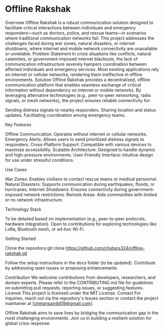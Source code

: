 # Offline Rakshak

Overview
Offline Rakshak is a robust communication solution designed to facilitate critical interactions between individuals and emergency responders—such as doctors, police, and rescue teams—in scenarios where traditional communication networks fail. This project addresses the challenges faced during war zones, natural disasters, or internet shutdowns, where internet and mobile network connectivity are unavailable or unreliable.
Problem Statement
In crisis situations like conflicts, natural calamities, or government-imposed internet blackouts, the lack of communication infrastructure severely hampers coordination between affected individuals and emergency services. Most existing applications rely on internet or cellular networks, rendering them ineffective in offline environments.
Solution
Offline Rakshak provides a decentralized, offline communication platform that enables seamless exchange of critical information without dependency on internet or mobile networks. By leveraging alternative technologies (e.g., peer-to-peer networking, radio signals, or mesh networks), the project ensures reliable connectivity for:

Sending distress signals to nearby responders.
Sharing location and status updates.
Facilitating coordination among emergency teams.

Key Features

Offline Communication: Operates without internet or cellular networks.
Emergency Alerts: Allows users to send prioritized distress signals to responders.
Cross-Platform Support: Compatible with various devices to maximize accessibility.
Scalable Architecture: Designed to handle dynamic and high-pressure environments.
User-Friendly Interface: Intuitive design for use under stressful conditions.

Use Cases

War Zones: Enables civilians to contact rescue teams or medical personnel.
Natural Disasters: Supports communication during earthquakes, floods, or hurricanes.
Internet Shutdowns: Ensures connectivity during government-imposed network restrictions.
Remote Areas: Aids communities with limited or no network infrastructure.

Technology Stack

To be detailed based on implementation (e.g., peer-to-peer protocols, hardware integration).
Open to contributions for exploring technologies like LoRa, Bluetooth mesh, or ad-hoc Wi-Fi.

Getting Started

Clone the repository:git clone https://github.com/chetans324/offline-rakshak.git


Follow the setup instructions in the docs folder (to be updated).
Contribute by addressing open issues or proposing enhancements.

Contribution
We welcome contributions from developers, researchers, and domain experts. Please refer to the CONTRIBUTING.md file for guidelines on submitting pull requests, reporting issues, or suggesting features.
License
This project is licensed under the MIT License.
Contact
For inquiries, reach out via the repository's Issues section or contact the project maintainer at [chetansain8419@gmail.com].

Offline Rakshak aims to save lives by bridging the communication gap in the most challenging environments. Join us in building a resilient solution for global crisis response.

